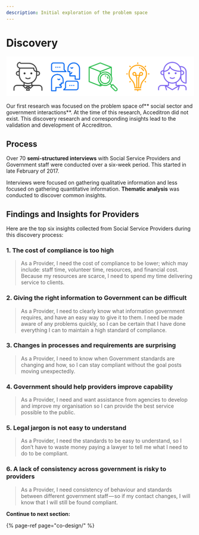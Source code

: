 ```yaml
---
description: Initial exploration of the problem space
---
```


# Discovery

![](.gitbook/assets/artboard-21.png)

Our first research was focused on the problem space of** social sector and government interactions**. At the time of this research, Acceditron did not exist. This discovery research and corresponding insights lead to the validation and development of Accreditron.

## Process

Over 70 **semi-structured interviews** with Social Service Providers and Government staff were conducted over a six-week period. This started in late February of 2017.

Interviews were focused on gathering qualitative information and less focused on gathering quantitative information. **Thematic analysis** was conducted to discover common insights. 

## Findings and Insights for Providers

Here are the top six insights collected from Social Service Providers during this discovery process:

### 1. **The cost of compliance is too high**

> As a Provider, I need the cost of compliance to be lower; which may include: staff time, volunteer time, resources, and financial cost. Because my resources are scarce, I need to spend my time delivering service to clients.

### 2. Giving the right information to Government can be difficult

> As a Provider, I need to clearly know what information government requires, and have an easy way to give it to them. I need be made aware of any problems quickly, so I can be certain that I have done everything I can to maintain a high standard of compliance.

### 3. **Changes in processes and requirements are surprising**

> As a Provider, I need to know when Government standards are changing and how, so I can stay compliant without the goal posts moving unexpectedly.

### 4. **Government should help providers improve capability**

> As a Provider, I need and want assistance from agencies to develop and improve my organisation so I can provide the best service possible to the public.

### 5. Legal jargon is not easy to understand

> As a Provider, I need the standards to be easy to understand, so I don’t have to waste money paying a lawyer to tell me what I need to do to be compliant.

### 6. **A lack of consistency across government is risky to providers**

> As a Provider, I need consistency of behaviour and standards between different government staff — so if my contact changes, I will know that I will still be found compliant.







**Continue to next section:**

{% page-ref page="co-design/" %}



